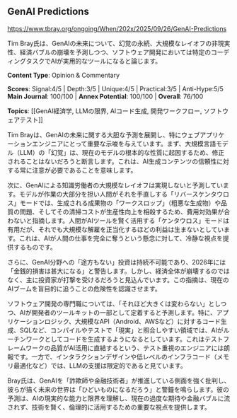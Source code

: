 ## GenAI Predictions

https://www.tbray.org/ongoing/When/202x/2025/09/26/GenAI-Predictions

Tim Bray氏は、GenAIの未来について、幻覚の永続、大規模なレイオフの非現実性、経済バブルの崩壊を予測しつつ、ソフトウェア開発においては特定のコーディングタスクでAIが実用的なツールになると論じます。

**Content Type**: Opinion & Commentary

**Scores**: Signal:4/5 | Depth:3/5 | Unique:4/5 | Practical:3/5 | Anti-Hype:5/5
**Main Journal**: 100/100 | **Annex Potential**: 100/100 | **Overall**: 76/100

**Topics**: [[GenAI経済学, LLMの限界, AIコード生成, 開発ワークフロー, ソフトウェアテスト]]

Tim Brayは、GenAIの未来に関する大胆な予測を展開し、特にウェブアプリケーションエンジニアにとって重要な示唆を与えています。まず、大規模言語モデル（LLM）の「幻覚」は、現在のモデルの根本的な性質に起因するため、修正されることはないだろうと断言します。これは、AI生成コンテンツの信頼性に対する常に注意が必要であることを意味します。

次に、GenAIによる知識労働者の大規模なレイオフは実現しないと予測しています。モデルが作業の大部分を担い人間がそれを手直しする「リバースケンタウロス」モードでは、生成される成果物の「ワークスロップ」（粗悪な生成物）や品質の問題、そしてその清掃コストが生産性向上を相殺するため、費用対効果が合わないと指摘します。人間がAIツールを賢く活用する「ケンタウロス」モードは有用だが、それでも大規模な解雇を正当化するほどの利益は生まないとしています。これは、AIが人間の仕事を完全に奪うという懸念に対して、冷静な視点を提供するものです。

さらに、GenAI分野への「途方もない」投資は持続不可能であり、2026年には「金銭的損害は甚大になる」と警告します。しかし、経済全体が崩壊するのではなく、主に投資家が打撃を受けるだろうと見込んでいます。この指摘は、現在のAIブームを盲目的に追うことの危険性を認識させます。

ソフトウェア開発の専門職については、「それほど大きくは変わらない」としつつ、AIが開発者のツールキットの一部として定着すると予測します。特に、アプリケーションロジック、大規模なAPI（Android、AWSなど）に対するコード生成、SQLなど、コンパイルやテストで「現実」と照合しやすい領域では、AIがルーチンワークとしてコードを生成するようになるとしています。これはテストフレームワークの品質がAI活用に直結するという、テスト重視のエンジニアには朗報です。一方で、インタラクションデザインや低レベルのインフラコード（メモリ最適化など）では、LLMの支援は限定的であると見ています。

Bray氏は、GenAIを「詐欺師や金融技術者」が推進している側面を強く批判し、彼らが描く未来の世界は「ひどいものになるだろう」と警鐘を鳴らします。彼の予測は、AIの現実的な能力と限界を理解し、現在の過度な期待や金融バブルに流されず、技術を賢く、倫理的に活用するための重要な視点を提供します。